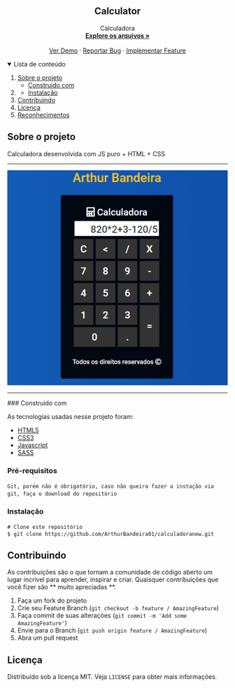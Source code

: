 <!-- PROJECT -->
<br />
<p align="center">

  <h2 align="center">Calculator</h2>

  <p align="center">
        Calculadora
    <br />
    <a href="https://github.com/ArthurBandeira01/calculadoranew"><strong>Explore os arquivos »</strong></a>
    <br />
    <br />
    <a href="https://github.com/ArthurBandeira01/calculadoranew">Ver Demo</a>
    ·
    <a href="https://github.com/ArthurBandeira01/calculadoranew/issues">Reportar Bug</a>
    ·
    <a href="https://github.com/ArthurBandeira01/calculadoranew/issues">Implementar Feature</a>
  </p>
</p>



<!-- TABLE OF CONTENTS -->
<details open="open">
  <summary>Lista de conteúdo</summary>
  <ol>
    <li>
      <a href="#Sobre-o-projeto">Sobre o projeto</a>
      <ul>
        <li><a href="#Construido-com">Construido com</a></li>
      </ul>
    </li>
    <li>
      <ul>
        <li><a href="#Instalação">Instalação</a></li>
      </ul>
    </li>
    <li><a href="#Contribuindo">Contribuindo</a></li>
    <li><a href="#Licença">Licença</a></li>
    <li><a href="#Reconhecimentos">Reconhecimentos</a></li>
  </ol>
</details>

<!-- ABOUT THE PROJECT -->
## Sobre o projeto
<p>Calculadora desenvolvida com JS puro + HTML + CSS</p>
<hr>
<img src="./src/assets/img/print.png" alt="Calculator">
<hr>
### Construido com

As tecnologias usadas nesse projeto foram:
* [HTML5](https://developer.mozilla.org/pt-BR/docs/Web/Guide/HTML/HTML5)
* [CSS3](https://developer.mozilla.org/pt-BR/docs/Web/CSS)
* [Javascript](https://developer.mozilla.org/pt-BR/docs/Web/JavaScript/)
* [SASS](https://sass-lang.com/)

### Pré-requisitos

``` Git, porém não é obrigatório, caso não queira fazer a instação via git, faça o download do repositório ```

### Instalação

```
# Clone este repositório
$ git clone https://github.com/ArthurBandeira01/calculadoranew.git

```


<!-- CONTRIBUTING -->
## Contribuindo

As contribuições são o que tornam a comunidade de código aberto um lugar incrível para aprender, inspirar e criar. Quaisquer contribuições que você fizer são ** muito apreciadas **.

1. Faça um fork do projeto
2. Crie seu Feature Branch (`git checkout -b feature / AmazingFeature`)
3. Faça commit de suas alterações (`git commit -m 'Add some AmazingFeature'`)
4. Envie para o Branch (`git push origin feature / AmazingFeature`)
5. Abra um pull request


<!-- LICENSE -->
## Licença

Distribuído sob a licença MIT. Veja `LICENSE` para obter mais informações.